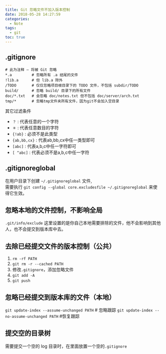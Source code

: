 ```yaml
---
title: Git 忽略文件不加入版本控制
date: 2018-05-28 14:27:59
categories:
  - Note
tags:
  - git
toc: true
---
```


## .gitignore

```
# 此为注释 – 将被 Git 忽略
*.a         # 忽略所有 .a 结尾的文件
!lib.a      # 但 lib.a 除外
/TODO       # 仅仅忽略项目根目录下的 TODO 文件，不包括 subdir/TODO
build/      # 忽略 build/ 目录下的所有文件
doc/*.txt   # 会忽略 doc/notes.txt 但不包括 doc/server/arch.txt
tmp/*       # 忽略tmp文件夹所有文件，因为git不会加入空目录
```

其它过滤条件

* `？` : 代表任意的一个字符
* `＊` : 代表任意数目的字符
* `{!ab}` : 必须不是此类型
* `{ab,bb,cx}` : 代表ab,bb,cx中任一类型即可
* `[abc]` : 代表a,b,c中任一字符即可
* `[ ^abc]` : 代表必须不是a,b,c中任一字符

## .gitignoreglobal

在用户目录下创建 `~/.gitignoreglobal` 文件,  
需要执行 `git config --global core.excludesfile ~/.gitignoreglobal` 来使得它生效。

## 忽略本地的文件控制，不影响全局

`.git/info/exclude` 这里设置的是你自己本地需要排除的文件，他不会影响到其他人，也不会提交到版本库中去。

## 去除已经提交文件的版本控制（公共）

1. `rm -rf PATH`
2. `git rm -r --cached PATH`
3. 修改`.gitignore`，添加忽略文件
4. `git add -A`
5. `git push`

## 忽略已经提交到版本库的文件（本地）

`git update-index --assume-unchanged PATH`      # 忽略跟踪
`git update-index --no-assume-unchanged PATH`   #恢复跟踪

## 提交空的目录树

需要提交一个空的 log 目录时，在里面放置一个空的`.gitignore`